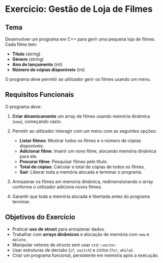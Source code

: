 # Exercício: Gestão de Loja de Filmes

## Tema

Desenvolver um programa em C++ para gerir uma pequena loja de filmes. Cada filme tem:

* **Título** (string)
* **Género** (string)
* **Ano de lançamento** (int)
* **Número de cópias disponíveis** (int)

O programa deve permitir ao utilizador gerir os filmes usando um menu.

## Requisitos Funcionais

O programa deve:

1. **Criar dinamicamente** um array de filmes usando memória dinâmica (`new`), começando vazio.
2. Permitir ao utilizador interagir com um menu com as seguintes opções:

   * **Listar filmes**: Mostrar todos os filmes e o número de cópias disponíveis.
   * **Adicionar filme**: Inserir um novo filme, alocando memória dinâmica para ele.
   * **Procurar filme**: Pesquisar filmes pelo título.
   * **Total de cópias**: Calcular o total de cópias de todos os filmes.
   * **Sair**: Liberar toda a memória alocada e terminar o programa.
3. Armazenar os filmes em memória dinâmica, redimensionando o array conforme o utilizador adiciona novos filmes.
4. Garantir que toda a memória alocada é libertada antes do programa terminar.

## Objetivos do Exercício

* Praticar **uso de struct** para armazenar dados.
* Trabalhar com **arrays dinâmicos** e alocação de memória com `new` e `delete`.
* Manipular vetores de structs sem usar `std::vector`.
* Usar estruturas de decisão (`if`, `switch`) e ciclos (`for`, `while`).
* Criar um programa funcional, persistente em memória após a execução.
